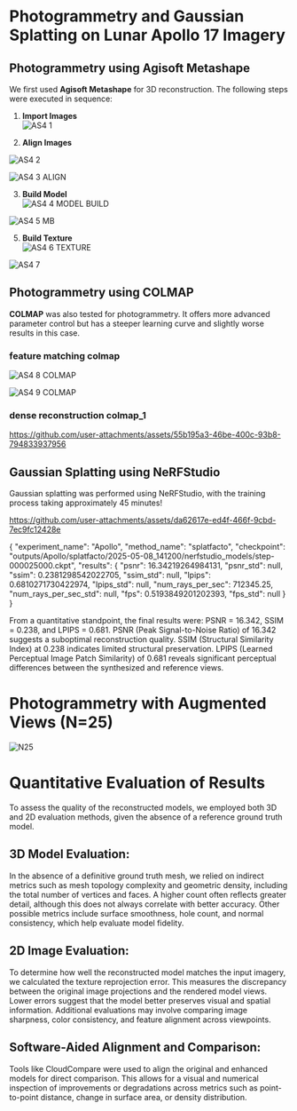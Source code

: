 
# Photogrammetry and Gaussian Splatting on Lunar Apollo 17 Imagery

## Photogrammetry using Agisoft Metashape

We first used **Agisoft Metashape** for 3D reconstruction. The following steps were executed in sequence:

1. **Import Images**  
  ![AS4 1](https://github.com/user-attachments/assets/c10d6ead-88ee-41e0-ae88-e402027d6947)


2. **Align Images**  

  
![AS4 2](https://github.com/user-attachments/assets/a5569c39-c5a7-4bac-afcc-64f5b0655b9c)

![AS4 3 ALIGN ](https://github.com/user-attachments/assets/4a076a35-ebd9-4068-b3f5-79dd667f7a6b)


3. **Build Model**  
![AS4 4 MODEL BUILD](https://github.com/user-attachments/assets/44e75117-ff50-4597-992f-0fbeb301b018)


![AS4 5 MB](https://github.com/user-attachments/assets/d342ae4f-2611-4324-bc9e-1a8ec543bd41)


5. **Build Texture**  
![AS4 6 TEXTURE](https://github.com/user-attachments/assets/5242f487-967b-4a47-9c66-3a39325e6f48)

![AS4 7](https://github.com/user-attachments/assets/4f1d03d1-fad7-4008-8c69-b520f418e9b3)


## Photogrammetry using COLMAP

**COLMAP** was also tested for photogrammetry. It offers more advanced parameter control but has a steeper learning curve and slightly worse results in this case.

### feature matching colmap
![AS4 8 COLMAP](https://github.com/user-attachments/assets/e59c110b-2df6-4045-882b-e10004831f48)

![AS4 9 COLMAP](https://github.com/user-attachments/assets/84570b2f-1b80-4c9d-877e-89fc17bae257)

### dense reconstruction colmap_1
https://github.com/user-attachments/assets/55b195a3-46be-400c-93b8-794833937956

## Gaussian Splatting using NeRFStudio

Gaussian splatting was performed using NeRFStudio, with the training process taking approximately 45 minutes!

https://github.com/user-attachments/assets/da62617e-ed4f-466f-9cbd-7ec9fc12428e

{
  "experiment_name": "Apollo",
  "method_name": "splatfacto",
  "checkpoint": "outputs/Apollo/splatfacto/2025-05-08_141200/nerfstudio_models/step-000025000.ckpt",
  "results": {
    "psnr": 16.34219264984131,
    "psnr_std": null,
    "ssim": 0.2381298542022705,
    "ssim_std": null,
    "lpips": 0.6810271730422974,
    "lpips_std": null,
    "num_rays_per_sec": 712345.25,
    "num_rays_per_sec_std": null,
    "fps": 0.5193849201202393,
    "fps_std": null
  }
}

From a quantitative standpoint, the final results were: PSNR = 16.342, SSIM = 0.238, and LPIPS = 0.681.
PSNR (Peak Signal-to-Noise Ratio) of 16.342 suggests a suboptimal reconstruction quality.
SSIM (Structural Similarity Index) at 0.238 indicates limited structural preservation.
LPIPS (Learned Perceptual Image Patch Similarity) of 0.681 reveals significant perceptual differences between the synthesized and reference views.

# Photogrammetry with Augmented Views (N=25)
![N25](https://github.com/user-attachments/assets/41def5a2-36f6-4d62-a81d-e76b58828d7d)

# Quantitative Evaluation of Results
To assess the quality of the reconstructed models, we employed both 3D and 2D evaluation methods, given the absence of a reference ground truth model.

## 3D Model Evaluation:
In the absence of a definitive ground truth mesh, we relied on indirect metrics such as mesh topology complexity and geometric density, including the total number of vertices and faces. A higher count often reflects greater detail, although this does not always correlate with better accuracy. Other possible metrics include surface smoothness, hole count, and normal consistency, which help evaluate model fidelity.

## 2D Image Evaluation:
To determine how well the reconstructed model matches the input imagery, we calculated the texture reprojection error. This measures the discrepancy between the original image projections and the rendered model views. Lower errors suggest that the model better preserves visual and spatial information. Additional evaluations may involve comparing image sharpness, color consistency, and feature alignment across viewpoints.

## Software-Aided Alignment and Comparison:
Tools like CloudCompare were used to align the original and enhanced models for direct comparison. This allows for a visual and numerical inspection of improvements or degradations across metrics such as point-to-point distance, change in surface area, or density distribution.



